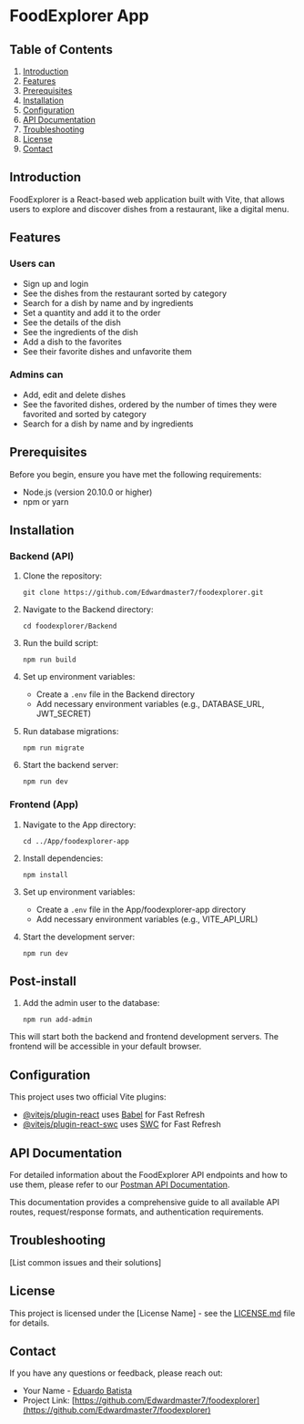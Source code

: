 # FoodExplorer App

## Table of Contents
1. [Introduction](#introduction)
2. [Features](#features)
3. [Prerequisites](#prerequisites)
4. [Installation](#installation)
5. [Configuration](#configuration)
6. [API Documentation](#api-documentation)
7. [Troubleshooting](#troubleshooting)
8. [License](#license)
9. [Contact](#contact)

## Introduction

FoodExplorer is a React-based web application built with Vite, that allows users to explore and discover dishes from a restaurant, like a digital menu. 

## Features

### Users can
- Sign up and login
- See the dishes from the restaurant sorted by category
- Search for a dish by name and by ingredients
- Set a quantity and add it to the order
- See the details of the dish
- See the ingredients of the dish
- Add a dish to the favorites
- See their favorite dishes and unfavorite them

### Admins can
- Add, edit and delete dishes
- See the favorited dishes, ordered by the number of times they were favorited and sorted by category
- Search for a dish by name and by ingredients

## Prerequisites

Before you begin, ensure you have met the following requirements:

- Node.js (version 20.10.0 or higher)
- npm or yarn

## Installation

### Backend (API)

1. Clone the repository:
   ```
   git clone https://github.com/Edwardmaster7/foodexplorer.git
   ```

2. Navigate to the Backend directory:
   ```
   cd foodexplorer/Backend
   ```

3. Run the build script:
   ```
   npm run build
   ```

4. Set up environment variables:
   - Create a `.env` file in the Backend directory
   - Add necessary environment variables (e.g., DATABASE_URL, JWT_SECRET)

5. Run database migrations:
   ```
   npm run migrate
   ```

6. Start the backend server:
   ```
   npm run dev
   ```

### Frontend (App)

1. Navigate to the App directory:
   ```
   cd ../App/foodexplorer-app
   ```

2. Install dependencies:
   ```
   npm install
   ```

3. Set up environment variables:
   - Create a `.env` file in the App/foodexplorer-app directory
   - Add necessary environment variables (e.g., VITE_API_URL)

4. Start the development server:
   ```
   npm run dev
   ```

## Post-install

1. Add the admin user to the database:
   ```
   npm run add-admin
   ```

This will start both the backend and frontend development servers. The frontend will be accessible in your default browser.

## Configuration

This project uses two official Vite plugins:

- [@vitejs/plugin-react](https://github.com/vitejs/vite-plugin-react/blob/main/packages/plugin-react/README.md) uses [Babel](https://babeljs.io/) for Fast Refresh
- [@vitejs/plugin-react-swc](https://github.com/vitejs/vite-plugin-react-swc) uses [SWC](https://swc.rs/) for Fast Refresh

## API Documentation

For detailed information about the FoodExplorer API endpoints and how to use them, please refer to our [Postman API Documentation](https://documenter.getpostman.com/view/37660327/2sAY4rGRZG).

This documentation provides a comprehensive guide to all available API routes, request/response formats, and authentication requirements.

## Troubleshooting

[List common issues and their solutions]

## License

This project is licensed under the [License Name] - see the [LICENSE.md](LICENSE.md) file for details.

## Contact

If you have any questions or feedback, please reach out:

- Your Name - [Eduardo Batista](mailto:eduardoobatista2002@hotmail.com)
- Project Link: [https://github.com/Edwardmaster7/foodexplorer](https://github.com/Edwardmaster7/foodexplorer)
